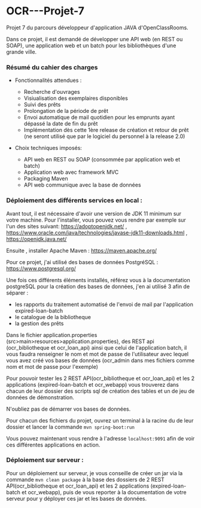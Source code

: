 # OCR---Projet-7

Projet 7 du parcours développeur d'application JAVA d'OpenClassRooms.

Dans ce projet, il est demandé de développer une API web (en REST ou SOAP), une application web et un batch pour les bibliothèques d'une grande ville.

### Résumé du cahier des charges

* Fonctionnalités attendues :
  * Recherche d'ouvrages
  * Visiualisation des exemplaires disponibles
  * Suivi des prêts
  * Prolongation de la période de prêt
  * Envoi automatique de mail quotidien pour les emprunts ayant dépassé la date de fin du prêt
  * Implémentation dès cette 1ère release de création et retour de prêt (ne seront utilisé que par le logiciel du personnel à la release 2.0)
  
* Choix techniques imposés:
  * API web en REST ou SOAP (consommée par application web et batch)
  * Application web avec framework MVC
  * Packaging Maven
  * API web communique avec la base de données
  

### Déploiement des différents services en local :

Avant tout, il est nécessaire d'avoir une version de JDK 11 minimum sur votre machine. Pour l'installer, vous pouvez vous rendre par exemple sur l'un des sites suivant: https://adoptopenjdk.net/  ,  https://www.oracle.com/java/technologies/javase-jdk11-downloads.html ,  https://openjdk.java.net/
    
Ensuite , installer Apache Maven : https://maven.apache.org/

Pour ce projet, j'ai utilisé des bases de données PostgréSQL : https://www.postgresql.org/

Une fois ces différents éléments installés, référez vous à la documentation postgreSQL pour la création des bases de données, j'en ai utilisé 3 afin de séparer :
  * les rapports du traitement automatisé de l'envoi de mail par l'application expired-loan-batch
  * le catalogue de la bibliotheque
  * la gestion des prêts
  
Dans le fichier application.properties (src>main>resources>application.properties), des REST api (ocr_bibliotheque et ocr_loan_api) ainsi que celui de l'application batch, il vous faudra renseigner le nom et mot de passe de l'utilisateur avec lequel vous avez créé vos bases de données (ocr_admin dans mes fichiers comme nom et mot de passe pour l'exemple)

Pour pouvoir tester les 2 REST API(ocr_bibliotheque et ocr_loan_api) et les 2 applications (expired-loan-batch et ocr_webapp) vous trouverez dans chacun de leur dossier des scripts sql de création des tables et un de jeu de données de démonstration.

N'oubliez pas de démarrer vos bases de données.

Pour chacun des fichiers du projet, ouvrez un terminal à la racine du de leur dossier et lancer la commande `mvn spring-boot:run` 

Vous pouvez maintenant vous rendre à l'adresse  `localhost:9091` afin de voir ces différentes applications en action.

### Déploiement sur serveur :

Pour un déploiement sur serveur, je vous conseille de créer un jar via la commande `mvn clean package` à la base des dossiers de 2 REST API(ocr_bibliotheque et ocr_loan_api) et les 2 applications (expired-loan-batch et ocr_webapp), puis de vous reporter à la documentation de votre serveur pour y déployer ces jar et les bases de données.
